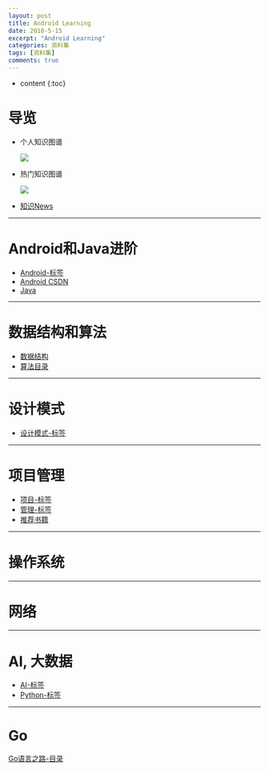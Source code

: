 ```yaml
---
layout: post
title: Android Learning
date: 2018-5-15
excerpt: "Android Learning"
categories: 资料集
tags: [资料集]
comments: true
---
```


* content
{:toc}



# 导览

- 个人知识图谱

	![](https://i.imgur.com/dlsq778.png)

- 热门知识图谱

	![](https://i.imgur.com/vh7yCS5.png)

- [知识News](http://vivianking6855.github.io/2018/03/16/%E7%9F%A5%E8%AF%86News/)

---

# Android和Java进阶

- [Android-标签](http://vivianking6855.github.io/categories/#Android-ref)
- [Android CSDN](https://blog.csdn.net/vivian_king/article/category/3102095)
- [Java](https://blog.csdn.net/vivian_king/article/category/7493754)

---
# 数据结构和算法

- [数据结构](https://blog.csdn.net/vivian_king/article/details/79624965)
- [算法目录](http://vivianking6855.github.io/2018/05/08/Algorithm-Index/)

---
# 设计模式

- [设计模式-标签](http://vivianking6855.github.io/tag/#设计模式-ref)

---
# 项目管理

- [项目-标签](http://vivianking6855.github.io/tag/#Projects-ref)
- [管理-标签](http://vivianking6855.github.io/tag/#%E7%AE%A1%E7%90%86-ref)
- [推荐书籍](http://vivianking6855.github.io/2018/03/16/Books/)

---
# 操作系统


---   
# 网络


---
# AI, 大数据

- [AI-标签](http://vivianking6855.github.io/tag/#AI-ref)
- [Python-标签](http://vivianking6855.github.io/categories/#Python-ref)

---
# Go

[Go语言之路-目录](https://blog.csdn.net/vivian_king/article/details/80082454)